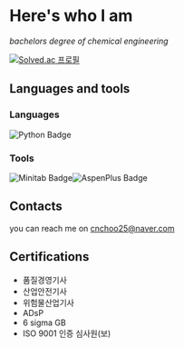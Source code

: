 # Here's who I am

*bachelors degree of chemical engineering*

[![Solved.ac
프로필](http://mazassumnida.wtf/api/v2/generate_badge?boj=(cnchoo))](https://solved.ac/(cnchoo))

## Languages and tools
### Languages
<img src="https://img.shields.io/badge/Python-3776AB?style=flat" alt="Python Badge">

### Tools
<img src="https://img.shields.io/badge/Minitab-00843D?style=flat" alt="Minitab Badge"><img src="https://img.shields.io/badge/AspenTech-005B9F?style=flat&logo=azuredevops&logoColor=white" alt="AspenPlus Badge">






## Contacts
you can reach me on cnchoo25@naver.com

## Certifications
- 품질경영기사
- 산업안전기사
- 위험물산업기사
- ADsP
- 6 sigma GB
- ISO 9001 인증 심사원(보)

